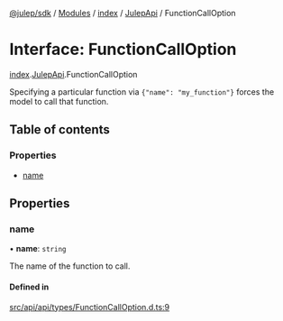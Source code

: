 [@julep/sdk](../README.md) / [Modules](../modules.md) / [index](../modules/index.md) / [JulepApi](../modules/index.JulepApi.md) / FunctionCallOption

# Interface: FunctionCallOption

[index](../modules/index.md).[JulepApi](../modules/index.JulepApi.md).FunctionCallOption

Specifying a particular function via `{"name": "my_function"}` forces the model to call that function.

## Table of contents

### Properties

- [name](index.JulepApi.FunctionCallOption.md#name)

## Properties

### name

• **name**: `string`

The name of the function to call.

#### Defined in

[src/api/api/types/FunctionCallOption.d.ts:9](https://github.com/julep-ai/samantha-dev/blob/4200383/sdks/js/src/api/api/types/FunctionCallOption.d.ts#L9)
